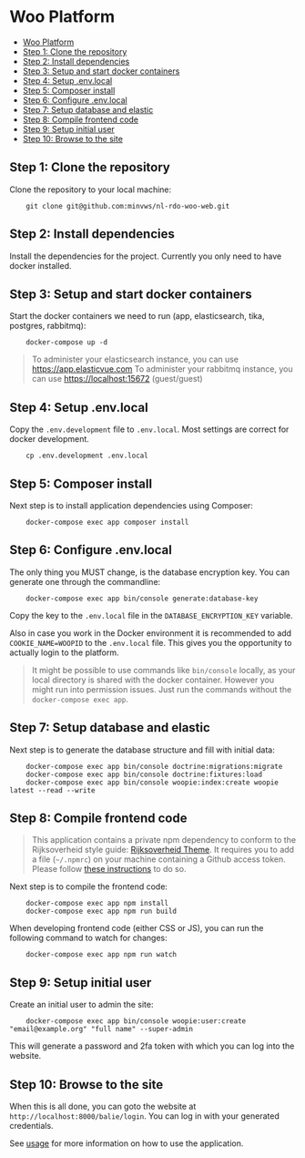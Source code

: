 # Woo Platform

<!-- TOC -->
* [Woo Platform](#woo-platform)
* [Step 1: Clone the repository](#step-1-clone-the-repository)
* [Step 2: Install dependencies](#step-2-install-dependencies)
* [Step 3: Setup and start docker containers](#step-3-setup-and-start-docker-containers)
* [Step 4: Setup .env.local](#step-4-setup-envlocal)
* [Step 5: Composer install](#step-5-composer-install)
* [Step 6: Configure .env.local](#step-6-configure-envlocal)
* [Step 7: Setup database and elastic](#step-7-setup-database-and-elastic)
* [Step 8: Compile frontend code](#step-8-compile-frontend-code)
* [Step 9: Setup initial user](#step-9-setup-initial-user)
* [Step 10: Browse to the site](#step-10-browse-to-the-site)
<!-- TOC -->

## Step 1: Clone the repository

Clone the repository to your local machine:

```shell
    git clone git@github.com:minvws/nl-rdo-woo-web.git
```

## Step 2: Install dependencies

Install the dependencies for the project. Currently you only need to have docker installed.

## Step 3: Setup and start docker containers

Start the docker containers we need to run (app, elasticsearch, tika, postgres, rabbitmq):

```shell
    docker-compose up -d
```

> To administer your elasticsearch instance, you can use <https://app.elasticvue.com>
> To administer your rabbitmq instance, you can use <https://localhost:15672> (guest/guest)

## Step 4: Setup .env.local

Copy the `.env.development` file to `.env.local`. Most settings are correct for docker development.

```shell
    cp .env.development .env.local
```

## Step 5: Composer install

Next step is to install application dependencies using Composer:

```shell
    docker-compose exec app composer install
```

## Step 6: Configure .env.local

The only thing you MUST change, is the database encryption key. You can generate one through the commandline:

```shell
    docker-compose exec app bin/console generate:database-key
```

Copy the key to the `.env.local` file in the `DATABASE_ENCRYPTION_KEY` variable.

Also in case you work in the Docker environment it is recommended to add `COOKIE_NAME=WOOPID` to the `.env.local` file.
This gives you the opportunity to actually login to the platform.

> It might be possible to use commands like `bin/console` locally, as your local directory is shared with the docker
> container. However you might run into permission issues. Just run the commands without the `docker-compose exec app`.

## Step 7: Setup database and elastic

Next step is to generate the database structure and fill with initial data:

```shell
    docker-compose exec app bin/console doctrine:migrations:migrate
    docker-compose exec app bin/console doctrine:fixtures:load
    docker-compose exec app bin/console woopie:index:create woopie latest --read --write
```

## Step 8: Compile frontend code
>
> This application contains a private npm dependency to conform to the Rijksoverheid style guide:
> [Rijksoverheid Theme](https://github.com/minvws/nl-rdo-rijksoverheid-ui-theme). It requires you to add a file (`~/.npmrc`) on your
> machine containing a Github access token. Please follow
> [these instructions](https://github.com/minvws/nl-rdo-rijksoverheid-ui-theme#installation) to do so.

Next step is to compile the frontend code:

```shell
    docker-compose exec app npm install
    docker-compose exec app npm run build
```

When developing frontend code (either CSS or JS), you can run the following command to watch for changes:

```shell
    docker-compose exec app npm run watch
```

## Step 9: Setup initial user

Create an initial user to admin the site:

```shell
    docker-compose exec app bin/console woopie:user:create "email@example.org" "full name" --super-admin
```

This will generate a password and 2fa token with which you can log into the website.

## Step 10: Browse to the site

When this is all done, you can goto the website at `http://localhost:8000/balie/login`. You can log in with your
generated credentials.

See [usage](usage.md) for more information on how to use the application.
